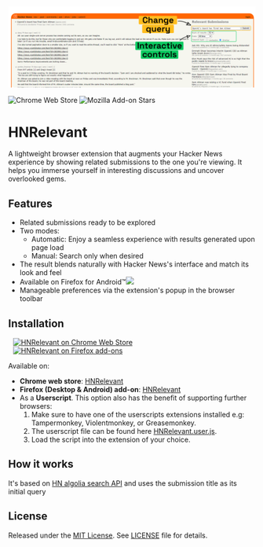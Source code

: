 <div><img src="./preview.png" style="min-width: 100%" alt="preview of the relevant submissions section on hacker news"/></div>

![Chrome Web Store](https://img.shields.io/chrome-web-store/v/iajhnkeiioebplnbfkpnlnggkgblmoln?logo=googlechrome&logoColor=000000&labelColor=F3F3F3&color=4285F4)
![Mozilla Add-on Stars](https://img.shields.io/amo/v/hnrelevant?logo=firefoxbrowser&logoColor=FFFFFF&labelColor=2E1068&color=F5541F)

# HNRelevant
A lightweight browser extension that augments your Hacker News experience by showing related submissions to the one you're viewing. It helps you immerse yourself in interesting discussions and uncover overlooked gems.

## Features
- Related submissions ready to be explored
- Two modes:
    - Automatic: Enjoy a seamless experience with results generated upon page load
    - Manual: Search only when desired
- The result blends naturally with Hacker News's interface and match its look and feel
- Available on Firefox for Android™<span><img height="16" src="https://source.android.com/static/docs/setup/images/Android_symbol_green_RGB.svg"/></span>
- Manageable preferences via the extension's popup in the browser toolbar

## Installation
<div>
<a href="https://chrome.google.com/webstore/detail/hnrelevant/iajhnkeiioebplnbfkpnlnggkgblmoln" target="_blank" style="margin: 0 10px;">
    <img height ="56px" src="https://www.siteimprove.com/globalassets/media/shared/page-specific/integrations/browser-extensions/chrome-webstore.png" alt="HNRelevant on Chrome Web Store" />
</a>
<a href="https://addons.mozilla.org/en-US/firefox/addon/hnrelevant/" target="_blank" style="margin: 0 10px;">
    <img height ="56px" src="https://extensionworkshop.com/assets/img/documentation/publish/get-the-addon-178x60px.dad84b42.png" alt="HNRelevant on Firefox add-ons" />
</a>
</div>

Available on:
- **Chrome web store**: [HNRelevant](https://chrome.google.com/webstore/detail/hnrelevant/iajhnkeiioebplnbfkpnlnggkgblmoln)
- **Firefox (Desktop & Android) add-on**: [HNRelevant](https://addons.mozilla.org/en-US/firefox/addon/hnrelevant/)
- As a **Userscript**. This option also has the benefit of supporting further browsers:
    1. Make sure to have one of the userscripts extensions installed e.g: Tampermonkey, Violentmonkey, or Greasemonkey.
    2. The userscript file can be found here [HNRelevant.user.js](https://github.com/imdj/HNRelevant/raw/main/HNRelevant.user.js).
    3. Load the script into the extension of your choice.

## How it works
It's based on [HN algolia search API](https://hn.algolia.com/api) and uses the submission title as its initial query

## License
Released under the [MIT License](http://www.opensource.org/licenses/MIT). See [LICENSE](LICENSE) file for details.
